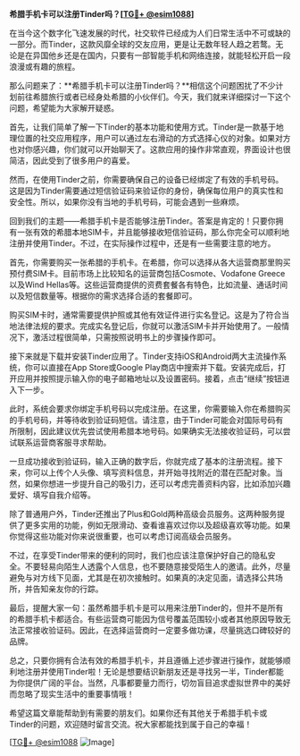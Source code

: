 **希腊手机卡可以注册Tinder吗？[[TG💪+ @esim1088](https://t.me/s/esim1088)]**

在当今这个数字化飞速发展的时代，社交软件已经成为人们日常生活中不可或缺的一部分。而Tinder，这款风靡全球的交友应用，更是让无数年轻人趋之若鹜。无论是在异国他乡还是在国内，只要有一部智能手机和网络连接，就能轻松开启一段浪漫或有趣的旅程。

那么问题来了：**希腊手机卡可以注册Tinder吗？**相信这个问题困扰了不少计划前往希腊旅行或者已经身处希腊的小伙伴们。今天，我们就来详细探讨一下这个问题，希望能为大家解开疑惑。

首先，让我们简单了解一下Tinder的基本功能和使用方式。Tinder是一款基于地理位置的社交应用程序，用户可以通过左右滑动的方式选择心仪的对象。如果对方也对你感兴趣，你们就可以开始聊天了。这款应用的操作非常直观，界面设计也很简洁，因此受到了很多用户的喜爱。

然而，在使用Tinder之前，你需要确保自己的设备已经绑定了有效的手机号码。这是因为Tinder需要通过短信验证码来验证你的身份，确保每位用户的真实性和安全性。所以，如果你没有当地的手机号码，可能会遇到一些麻烦。

回到我们的主题——希腊手机卡是否能够注册Tinder。答案是肯定的！只要你拥有一张有效的希腊本地SIM卡，并且能够接收短信验证码，那么你完全可以顺利地注册并使用Tinder。不过，在实际操作过程中，还是有一些需要注意的地方。

首先，你需要购买一张希腊的手机卡。在希腊，你可以选择从各大运营商那里购买预付费SIM卡。目前市场上比较知名的运营商包括Cosmote、Vodafone Greece以及Wind Hellas等。这些运营商提供的资费套餐各有特色，比如流量、通话时间以及短信数量等。根据你的需求选择合适的套餐即可。

购买SIM卡时，通常需要提供护照或其他有效证件进行实名登记。这是为了符合当地法律法规的要求。完成实名登记后，你就可以激活SIM卡并开始使用了。一般情况下，激活过程很简单，只需按照说明书上的步骤操作即可。

接下来就是下载并安装Tinder应用了。Tinder支持iOS和Android两大主流操作系统，你可以直接在App Store或Google Play商店中搜索并下载。安装完成后，打开应用并按照提示输入你的电子邮箱地址以及设置密码。接着，点击“继续”按钮进入下一步。

此时，系统会要求你绑定手机号码以完成注册。在这里，你需要输入你在希腊购买的手机号码，并等待收到验证码短信。请注意，由于Tinder可能会对国际号码有所限制，因此建议优先尝试使用希腊本地号码。如果确实无法接收验证码，可以尝试联系运营商客服寻求帮助。

一旦成功接收到验证码，输入正确的数字后，你就完成了基本的注册流程。接下来，你可以上传个人头像、填写资料信息，并开始寻找附近的潜在匹配对象。当然，如果你想进一步提升自己的吸引力，还可以考虑完善资料内容，比如添加兴趣爱好、填写自我介绍等。

除了普通用户外，Tinder还推出了Plus和Gold两种高级会员服务。这两种服务提供了更多实用的功能，例如无限滑动、查看谁喜欢过你以及超级喜欢等功能。如果你觉得这些功能对你来说很重要，也可以考虑订阅高级会员服务。

不过，在享受Tinder带来的便利的同时，我们也应该注意保护好自己的隐私安全。不要轻易向陌生人透露个人信息，也不要随意接受陌生人的邀请。此外，尽量避免与对方线下见面，尤其是在初次接触时。如果真的决定见面，请选择公共场所，并告知亲友你的行踪。

最后，提醒大家一句：虽然希腊手机卡是可以用来注册Tinder的，但并不是所有的希腊手机卡都适合。有些运营商可能因为信号覆盖范围较小或者其他原因导致无法正常接收验证码。因此，在选择运营商时一定要多做功课，尽量挑选口碑较好的品牌。

总之，只要你拥有合法有效的希腊手机卡，并且遵循上述步骤进行操作，就能够顺利地注册并使用Tinder啦！无论是想要结识新朋友还是寻找另一半，Tinder都能为你提供广阔的平台。当然，凡事都要量力而行，切勿盲目追求虚拟世界中的美好而忽略了现实生活中的重要事情哦！

希望这篇文章能帮助到有需要的朋友们。如果你还有其他关于希腊手机卡或Tinder的问题，欢迎随时留言交流。祝大家都能找到属于自己的幸福！

[[TG💪+ @esim1088](https://t.me/s/esim1088) ![Image](https://i.postimg.cc/4NQfJmqS/Snipaste-2025-05-13-00-14-12.png)]